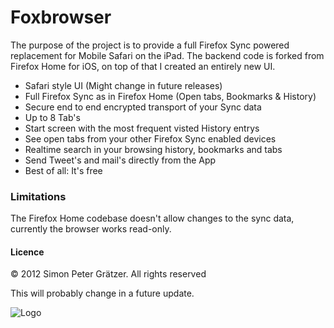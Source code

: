 # Foxbrowser

The purpose of the project is to provide a full Firefox Sync powered replacement for Mobile Safari on the iPad. 
The backend code is forked from Firefox Home for iOS, on top of that I created an entirely new UI.

- Safari style UI (Might change in future releases)
- Full Firefox Sync as in Firefox Home (Open tabs, Bookmarks & History)
- Secure end to end encrypted transport of your Sync data
- Up to 8 Tab's
- Start screen with the most frequent visted History entrys
- See open tabs from your other Firefox Sync enabled devices
- Realtime search in your browsing history, bookmarks and tabs
- Send Tweet's and mail's directly from the App
- Best of all: It's free

### Limitations
The Firefox Home codebase doesn't allow changes to the sync data, currently the browser works read-only.

#### Licence
© 2012 Simon Peter Grätzer. All rights reserved

This will probably change in a future update.


![Logo](https://raw.github.com/graetzer/Foxbrowser/master/iTunesArtwork.png)